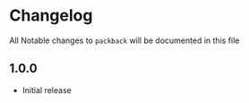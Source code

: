 # Changelog

All Notable changes to `packback` will be documented in this file

## 1.0.0
- Initial release

